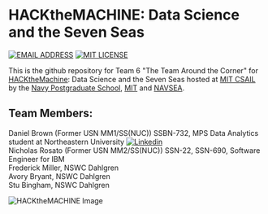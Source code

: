 # HACKtheMACHINE: Data Science and the Seven Seas

[![EMAIL ADDRESS](https://img.shields.io/badge/CONTACT-EMAIL-brightgreen.svg)](mailto:danielrbrownjr+htm@gmail.com)
[![MIT LICENSE](https://img.shields.io/badge/LICENSE-MIT-bri.svg)](./LICENSE.md)

This is the github repository for Team 6 "The Team Around the Corner" for [HACKtheMachine](https://www.hackthemachine.ai/): Data Science and the Seven Seas hosted at [MIT CSAIL](http://www.csail.mit.edu/) by the [Navy Postgraduate School](http://www.nps.edu/), [MIT](http://www.mit.edu) and [NAVSEA](http://www.navsea.navy.mil/).  

## Team Members:

Daniel Brown (Former USN MM1/SS(NUC)) SSBN-732, MPS Data Analytics student at Northeastern University [![Linkedin](https://img.shields.io/badge/Linkedin-Daniel-red.svg?style=social)](http://tiny.cc/danielbrown)  
Nicholas Rosato (Former USN MM2/SS(NUC)) SSN-22, SSN-690, Software Engineer for IBM  
Frederick Miller, NSWC Dahlgren  
Avory Bryant, NSWC Dahlgren  
Stu Bingham, NSWC Dahlgren  

![HACKtheMACHINE Image](https://static1.squarespace.com/static/596d24cd4402430bb863ffad/t/5977bc33ebbd1a2b573d2df7/1505600711911/?format=1500w)
